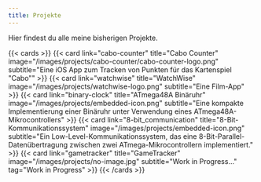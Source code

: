 ```yaml
---
title: Projekte
---
```


Hier findest du alle meine bisherigen Projekte.

{{< cards >}}
    {{< card 
        link="cabo-counter" 
        title="Cabo Counter" 
        image="/images/projects/cabo-counter/cabo-counter-logo.png" 
        subtitle="Eine iOS App zum Tracken von Punkten für das Kartenspiel \"Cabo\""
    >}}
    {{< card 
        link="watchwise" 
        title="WatchWise"
        image="/images/projects/watchwise-logo.png" 
        subtitle="Eine Film-App"
    >}}
    {{< card 
        link="binary-clock" 
        title="ATmega48A Binäruhr" 
        image="/images/projects/embedded-icon.png"
        subtitle="Eine kompakte Implementierung einer Binäruhr unter Verwendung eines ATmega48A-Mikrocontrollers"
    >}}
    {{< card 
        link="8-bit_communication"
        title="8-Bit-Kommunikationssystem"
        image="/images/projects/embedded-icon.png"
        subtitle="Ein Low-Level-Kommunikationssystem, das eine 8-Bit-Parallel-Datenübertragung zwischen zwei ATmega-Mikrocontrollern implementiert."
    >}}
    {{< card 
        link="gametracker"
        title="GameTracker"
        image="/images/projects/no-image.jpg"
        subtitle="Work in Progress..." 
        tag="Work in Progress"
    >}}
{{< /cards >}}